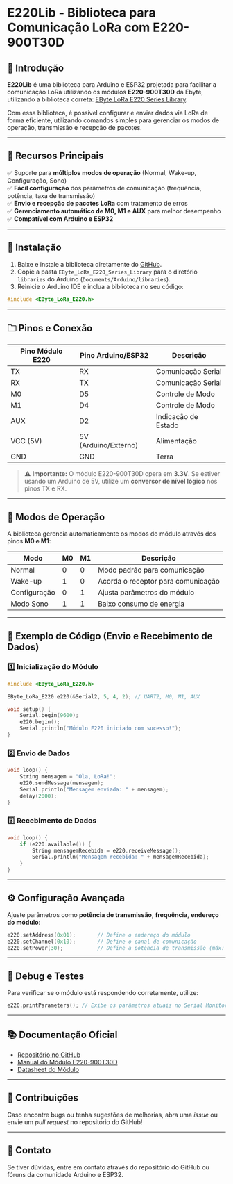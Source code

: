 # E220Lib - Biblioteca para Comunicação LoRa com E220-900T30D

## 📌 Introdução
**E220Lib** é uma biblioteca para Arduino e ESP32 projetada para facilitar a comunicação LoRa utilizando os módulos **E220-900T30D** da Ebyte, utilizando a biblioteca correta: [EByte LoRa E220 Series Library](https://github.com/xreef/EByte_LoRa_E220_Series_Library).

Com essa biblioteca, é possível configurar e enviar dados via LoRa de forma eficiente, utilizando comandos simples para gerenciar os modos de operação, transmissão e recepção de pacotes.

---

## 🚀 Recursos Principais

✅ Suporte para **múltiplos modos de operação** (Normal, Wake-up, Configuração, Sono)  
✅ **Fácil configuração** dos parâmetros de comunicação (frequência, potência, taxa de transmissão)  
✅ **Envio e recepção de pacotes LoRa** com tratamento de erros  
✅ **Gerenciamento automático de M0, M1 e AUX** para melhor desempenho  
✅ **Compatível com Arduino e ESP32**  

---

## 🔧 Instalação

1. Baixe e instale a biblioteca diretamente do [GitHub](https://github.com/xreef/EByte_LoRa_E220_Series_Library).
2. Copie a pasta `EByte_LoRa_E220_Series_Library` para o diretório `libraries` do Arduino (`Documents/Arduino/libraries`).
3. Reinicie o Arduino IDE e inclua a biblioteca no seu código:

```cpp
#include <EByte_LoRa_E220.h>
```

---

## 🗀 Pinos e Conexão

| **Pino Módulo E220** | **Pino Arduino/ESP32** | **Descrição** |
|----------------------|----------------------|--------------|
| TX                 | RX                   | Comunicação Serial |
| RX                 | TX                   | Comunicação Serial |
| M0                 | D5                   | Controle de Modo |
| M1                 | D4                   | Controle de Modo |
| AUX                | D2                   | Indicação de Estado |
| VCC (5V)           | 5V (Arduino/Externo) | Alimentação |
| GND                | GND                  | Terra |

> ⚠ **Importante:** O módulo E220-900T30D opera em **3.3V**. Se estiver usando um Arduino de 5V, utilize um **conversor de nível lógico** nos pinos TX e RX.

---

## 🔄 Modos de Operação
A biblioteca gerencia automaticamente os modos do módulo através dos pinos **M0 e M1**:

| **Modo**         | **M0** | **M1** | **Descrição** |
|-----------------|------|------|--------------|
| Normal         | 0    | 0    | Modo padrão para comunicação |
| Wake-up       | 1    | 0    | Acorda o receptor para comunicação |
| Configuração  | 0    | 1    | Ajusta parâmetros do módulo |
| Modo Sono     | 1    | 1    | Baixo consumo de energia |

---

## 📡 Exemplo de Código (Envio e Recebimento de Dados)

### **1️⃣ Inicialização do Módulo**

```cpp
#include <EByte_LoRa_E220.h>

EByte_LoRa_E220 e220(&Serial2, 5, 4, 2); // UART2, M0, M1, AUX

void setup() {
    Serial.begin(9600);
    e220.begin();
    Serial.println("Módulo E220 iniciado com sucesso!");
}
```

### **2️⃣ Envio de Dados**

```cpp
void loop() {
    String mensagem = "Ola, LoRa!";
    e220.sendMessage(mensagem);
    Serial.println("Mensagem enviada: " + mensagem);
    delay(2000);
}
```

### **3️⃣ Recebimento de Dados**

```cpp
void loop() {
    if (e220.available()) {
        String mensagemRecebida = e220.receiveMessage();
        Serial.println("Mensagem recebida: " + mensagemRecebida);
    }
}
```

---

## ⚙️ Configuração Avançada
Ajuste parâmetros como **potência de transmissão**, **frequência**, **endereço do módulo**:

```cpp
e220.setAddress(0x01);       // Define o endereço do módulo
e220.setChannel(0x10);       // Define o canal de comunicação
e220.setPower(30);           // Define a potência de transmissão (máx: 30dBm)
```

---

## 🔎 Debug e Testes
Para verificar se o módulo está respondendo corretamente, utilize:

```cpp
e220.printParameters(); // Exibe os parâmetros atuais no Serial Monitor
```

---

## 📚 Documentação Oficial
- [Repositório no GitHub](https://github.com/xreef/EByte_LoRa_E220_Series_Library)
- [Manual do Módulo E220-900T30D](https://manuals.plus/pt/ebyte/e220-900t30d-lora-wireless-module-manual)
- [Datasheet do Módulo](https://manuals.plus/m/12f09f3a998def18a583f07ae19dc04635512c1a83f96d39c0d124afbfc82ca1_optim.pdf)

---

## 🤝 Contribuições
Caso encontre bugs ou tenha sugestões de melhorias, abra uma *issue* ou envie um *pull request* no repositório do GitHub!

---

## 💎 Contato
Se tiver dúvidas, entre em contato através do repositório do GitHub ou fóruns da comunidade Arduino e ESP32.


